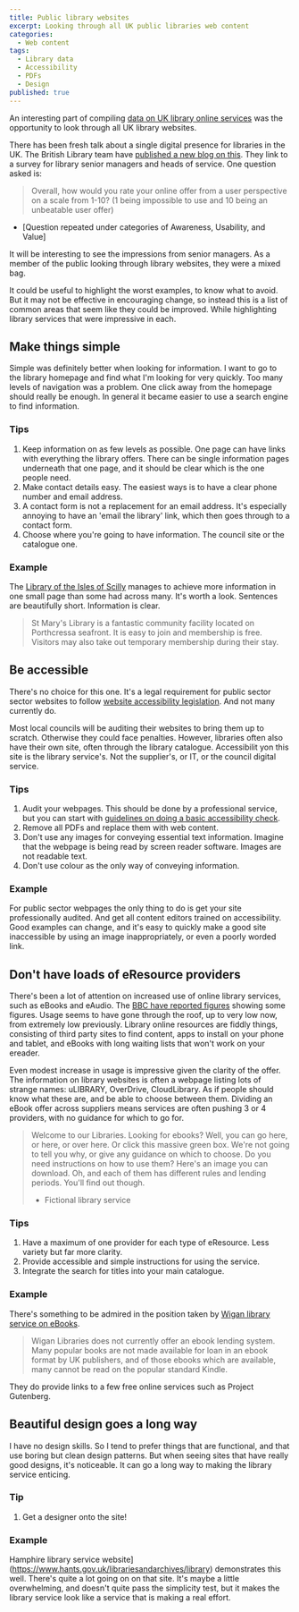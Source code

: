```yaml
---
title: Public library websites
excerpt: Looking through all UK public libraries web content
categories:
  - Web content
tags:
  - Library data
  - Accessibility
  - PDFs
  - Design
published: true
---
```


An interesting part of compiling [data on UK library online services](https://airtable.com/shrKkzYDUNMMM6qrJ) was the opportunity to look through all UK library websites.

There has been fresh talk about a single digital presence for libraries in the UK. The British Library team have [published a new blog on this](https://blogs.bl.uk/living-knowledge/2020/04/a-single-digital-presence-for-uk-libraries-the-project-and-the-platform.html). They link to a survey for library senior managers and heads of service. One question asked is:

> Overall, how would you rate your online offer from a user perspective on a scale from 1-10? (1 being impossible to use and 10 being an unbeatable user offer)
- [Question repeated under categories of Awareness, Usability, and Value]

It will be interesting to see the impressions from senior managers. As a member of the public looking through library websites, they were a mixed bag.

It could be useful to highlight the worst examples, to know what to avoid. But it may not be effective in encouraging change, so instead this is a list of common areas that seem like they could be improved. While highlighting library services that were impressive in each.

## Make things simple

Simple was definitely better when looking for information. I want to go to the library homepage and find what I'm looking for very quickly. Too many levels of navigation was a problem. One click away from the homepage should really be enough. In general it became easier to use a search engine to find information.

### Tips

1. Keep information on as few levels as possible. One page can have links with everything the library offers. There can be single information pages underneath that one page, and it should be clear which is the one people need.
2. Make contact details easy. The easiest ways is to have a clear phone number and email address.
3. A contact form is not a replacement for an email address. It's especially annoying to have an 'email the library' link, which then goes through to a contact form.
4. Choose where you're going to have information. The council site or the catalogue one. 

### Example

The [Library of the Isles of Scilly](https://www.scilly.gov.uk/learning-leisure/library-0) manages to achieve more information in one small page than some had across many. It's worth a look. Sentences are beautifully short. Information is clear.

> St Mary's Library is a fantastic community facility located on Porthcressa seafront. It is easy to join and membership is free. Visitors may also take out temporary membership during their stay.

## Be accessible

There's no choice for this one. It's a legal requirement for public sector sector websites to follow [website accessibility legislation](https://www.gov.uk/guidance/accessibility-requirements-for-public-sector-websites-and-apps). And not many currently do.

Most local councils will be auditing their websites to bring them up to scratch. Otherwise they could face penalties. However, libraries often also have their own site, often through the library catalogue. Accessibilit yon this site is the library service's. Not the supplier's, or IT, or the council digital service.

### Tips

1. Audit your webpages. This should be done by a professional service, but you can start with [guidelines on doing a basic accessibility check](https://www.gov.uk/government/publications/doing-a-basic-accessibility-check-if-you-cant-do-a-detailed-one/doing-a-basic-accessibility-check-if-you-cant-do-a-detailed-one).
2. Remove all PDFs and replace them with web content.
3. Don't use any images for conveying essential text information. Imagine that the webpage is being read by screen reader software. Images are not readable text.
4. Don't use colour as the only way of conveying information.

### Example

For public sector webpages the only thing to do is get your site professionally audited. And get all content editors trained on accessibility. Good examples can change, and it's easy to quickly make a good site inaccessible by using an image inappropriately, or even a poorly worded link.

## Don't have loads of eResource providers

There's been a lot of attention on increased use of online library services, such as eBooks and eAudio. The [BBC have reported figures](https://www.bbc.co.uk/news/uk-england-52368191) showing some figures. Usage seems to have gone through the roof, up to very low now, from extremely low previously. Library online resources are fiddly things, consisting of third party sites to find content, apps to install on your phone and tablet, and eBooks with long waiting lists that won't work on your ereader.

Even modest increase in usage is impressive given the clarity of the offer. The information on library websites is often a webpage listing lots of strange names: uLIBRARY, OverDrive, CloudLibrary. As if people should know what these are, and be able to choose between them. Dividing an eBook offer across suppliers means services are often pushing 3 or 4 providers, with no guidance for which to go for.

> Welcome to our Libraries. Looking for ebooks? Well, you can go here, or here, or over here. Or click this massive green box. We're not going to tell you why, or give any guidance on which to choose. Do you need instructions on how to use them? Here's an image you can download. Oh, and each of them has different rules and lending periods. You'll find out though.
> - Fictional library service

### Tips

1. Have a maximum of one provider for each type of eResource. Less variety but far more clarity.
2. Provide accessible and simple instructions for using the service.
3. Integrate the search for titles into your main catalogue.

### Example

There's something to be admired in the position taken by [Wigan library service on eBooks](https://www.wigan.gov.uk/Resident/Libraries/eMagazines.aspx). 

> Wigan Libraries does not currently offer an ebook lending system.
> Many popular books are not made available for loan in an ebook format by UK publishers, and of those ebooks which are available, many cannot be read on the popular standard Kindle.

They do provide links to a few free online services such as Project Gutenberg.

## Beautiful design goes a long way

I have no design skills. So I tend to prefer things that are functional, and that use boring but clean design patterns. But when seeing sites that have really good designs, it's noticeable. It can go a long way to making the library service enticing.

### Tip

1. Get a designer onto the site!

### Example

Hamphire library service website](https://www.hants.gov.uk/librariesandarchives/library) demonstrates this well. There's quite a lot going on on that site. It's maybe a little overwhelming, and doesn't quite pass the simplicity test, but it makes the library service look like a service that is making a real effort.
